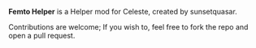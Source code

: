 **Femto Helper** is a Helper mod for Celeste, created by sunsetquasar.

Contributions are welcome; If you wish to, feel free to fork the repo and open a pull request.
